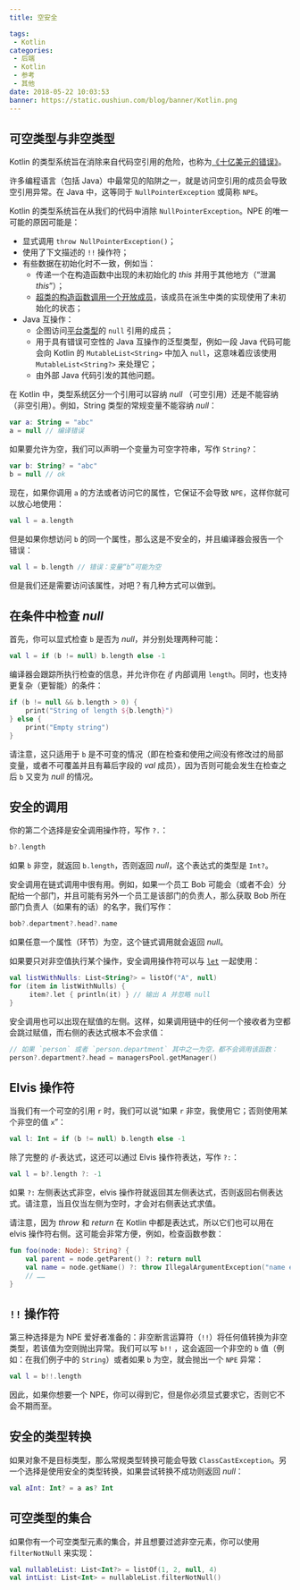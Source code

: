 ```yaml
---
title: 空安全

tags:
 - Kotlin
categories:
 - 后端
 - Kotlin
 - 参考
 - 其他
date: 2018-05-22 10:03:53
banner: https://static.oushiun.com/blog/banner/Kotlin.png
---
```


## 可空类型与非空类型

Kotlin 的类型系统旨在消除来自代码空引用的危险，也称为[《十亿美元的错误》](http://en.wikipedia.org/wiki/Tony_Hoare#Apologies_and_retractions)。

许多编程语言（包括 Java）中最常见的陷阱之一，就是访问空引用的成员会导致空引用异常。在 Java 中，这等同于 `NullPointerException` 或简称 `NPE`。

<!-- more -->

Kotlin 的类型系统旨在从我们的代码中消除 `NullPointerException`。NPE 的唯一可能的原因可能是：

*   显式调用 `throw NullPointerException()`；
*   使用了下文描述的 `!!` 操作符；
*   有些数据在初始化时不一致，例如当：
    *   传递一个在构造函数中出现的未初始化的 _this_ 并用于其他地方（“泄漏 _this_”）；
    *   [超类的构造函数调用一个开放成员](classes.html#派生类初始化顺序)，该成员在派生中类的实现使用了未初始化的状态；
*   Java 互操作：
    *   企图访问[平台类型](java-interop.html#空安全与平台类型)的 `null` 引用的成员；
    *   用于具有错误可空性的 Java 互操作的泛型类型，例如一段 Java 代码可能会向 Kotlin 的 `MutableList<String>` 中加入 `null`，这意味着应该使用 `MutableList<String?>` 来处理它；
    *   由外部 Java 代码引发的其他问题。

在 Kotlin 中，类型系统区分一个引用可以容纳 _null_ （可空引用）还是不能容纳（非空引用）。例如，String 类型的常规变量不能容纳 _null_：

```kotlin
var a: String = "abc"
a = null // 编译错误
```

如果要允许为空，我们可以声明一个变量为可空字符串，写作 `String?`：

```kotlin
var b: String? = "abc"
b = null // ok
```

现在，如果你调用 `a` 的方法或者访问它的属性，它保证不会导致 `NPE`，这样你就可以放心地使用：

```kotlin
val l = a.length
```

但是如果你想访问 `b` 的同一个属性，那么这是不安全的，并且编译器会报告一个错误：

```kotlin
val l = b.length // 错误：变量“b”可能为空
```

但是我们还是需要访问该属性，对吧？有几种方式可以做到。

## 在条件中检查 _null_

首先，你可以显式检查 `b` 是否为 _null_，并分别处理两种可能：

```kotlin
val l = if (b != null) b.length else -1
```

编译器会跟踪所执行检查的信息，并允许你在 _if_ 内部调用 `length`。同时，也支持更复杂（更智能）的条件：

```kotlin
if (b != null && b.length > 0) {
    print("String of length ${b.length}")
} else {
    print("Empty string")
}
```

请注意，这只适用于 `b` 是不可变的情况（即在检查和使用之间没有修改过的局部变量，或者不可覆盖并且有幕后字段的 _val_ 成员），因为否则可能会发生在检查之后 `b` 又变为 _null_ 的情况。

## 安全的调用

你的第二个选择是安全调用操作符，写作 `?.`：

```kotlin
b?.length
```

如果 `b` 非空，就返回 `b.length`，否则返回 _null_，这个表达式的类型是 `Int?`。

安全调用在链式调用中很有用。例如，如果一个员工 Bob 可能会（或者不会）分配给一个部门，并且可能有另外一个员工是该部门的负责人，那么获取 Bob 所在部门负责人（如果有的话）的名字，我们写作：

```kotlin
bob?.department?.head?.name
```

如果任意一个属性（环节）为空，这个链式调用就会返回 _null_。

如果要只对非空值执行某个操作，安全调用操作符可以与 [`let`](https://kotlinlang.org/api/latest/jvm/stdlib/kotlin/let.html) 一起使用：

```kotlin
val listWithNulls: List<String?> = listOf("A", null)
for (item in listWithNulls) {
     item?.let { println(it) } // 输出 A 并忽略 null
}
```

安全调用也可以出现在赋值的左侧。这样，如果调用链中的任何一个接收者为空都会跳过赋值，而右侧的表达式根本不会求值：

```kotlin
// 如果 `person` 或者 `person.department` 其中之一为空，都不会调用该函数：
person?.department?.head = managersPool.getManager()
```

## Elvis 操作符

当我们有一个可空的引用 `r` 时，我们可以说“如果 `r` 非空，我使用它；否则使用某个非空的值 `x`”：

```kotlin
val l: Int = if (b != null) b.length else -1
```

除了完整的 _if_-表达式，这还可以通过 Elvis 操作符表达，写作 `?:`：

```kotlin
val l = b?.length ?: -1
```

如果 `?:` 左侧表达式非空，elvis 操作符就返回其左侧表达式，否则返回右侧表达式。请注意，当且仅当左侧为空时，才会对右侧表达式求值。

请注意，因为 _throw_ 和 _return_ 在 Kotlin 中都是表达式，所以它们也可以用在
elvis 操作符右侧。这可能会非常方便，例如，检查函数参数：

```kotlin
fun foo(node: Node): String? {
    val parent = node.getParent() ?: return null
    val name = node.getName() ?: throw IllegalArgumentException("name expected")
    // ……
}
```

## `!!` 操作符

第三种选择是为 NPE 爱好者准备的：非空断言运算符（`!!`）将任何值转换为非空类型，若该值为空则抛出异常。我们可以写 `b!!` ，这会返回一个非空的 `b` 值（例如：在我们例子中的 `String`）或者如果 `b` 为空，就会抛出一个 `NPE` 异常：

```kotlin
val l = b!!.length
```

因此，如果你想要一个 NPE，你可以得到它，但是你必须显式要求它，否则它不会不期而至。

## 安全的类型转换

如果对象不是目标类型，那么常规类型转换可能会导致 `ClassCastException`。另一个选择是使用安全的类型转换，如果尝试转换不成功则返回 _null_：

```kotlin
val aInt: Int? = a as? Int
```

## 可空类型的集合

如果你有一个可空类型元素的集合，并且想要过滤非空元素，你可以使用 `filterNotNull` 来实现：

```kotlin
val nullableList: List<Int?> = listOf(1, 2, null, 4)
val intList: List<Int> = nullableList.filterNotNull()
```
